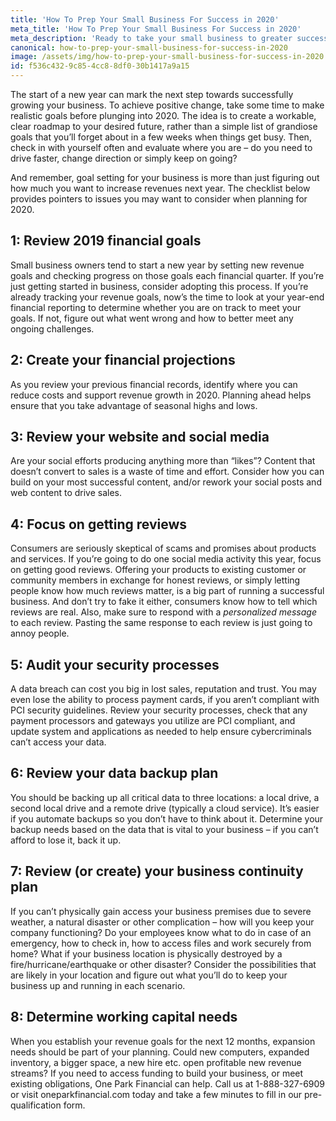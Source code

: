 ```yaml
---
title: 'How To Prep Your Small Business For Success in 2020'
meta_title: 'How To Prep Your Small Business For Success in 2020'
meta_description: 'Ready to take your small business to greater success in 2020? The checklist in this article provides pointers on ways of getting funding, enhancing social media, improving digital security and financial planning.'
canonical: how-to-prep-your-small-business-for-success-in-2020
image: /assets/img/how-to-prep-your-small-business-for-success-in-2020.jpg
id: f536c432-9c85-4cc8-8df0-30b1417a9a15
---
```

<p>The start of a new year can mark the next step towards successfully growing your business. To achieve positive change, take some time to make realistic goals before plunging into 2020. The idea is to create a workable, clear roadmap to your desired future, rather than a simple list of grandiose goals that you&rsquo;ll forget about in a few weeks when things get busy. Then, check in with yourself often and evaluate where you are &ndash; do you need to drive faster, change direction or simply keep on going?</p>
<p>And remember, goal setting for your business is more than just figuring out how much you want to increase revenues next year. The checklist below provides pointers to issues you may want to consider when planning for 2020.</p>

## 1: Review 2019 financial goals

<p>Small business owners tend to start a new year by setting new revenue goals and checking progress on those goals each financial quarter. If you&rsquo;re just getting started in business, consider adopting this process. If you&rsquo;re already tracking your revenue goals, now&rsquo;s the time to look at your year-end financial reporting to determine whether you are on track to meet your goals. If not, figure out what went wrong and how to better meet any ongoing challenges.</p>

## 2: Create your financial projections

<p>As you review your previous financial records, identify where you can reduce costs and support revenue growth in 2020. Planning ahead helps ensure that you take advantage of seasonal highs and lows.</p>

## 3: Review your website and social media

<p>Are your social efforts producing anything more than &ldquo;likes&rdquo;? Content that doesn&rsquo;t convert to sales is a waste of time and effort. Consider how you can build on your most successful content, and/or rework your social posts and web content to drive sales.</p>

## 4: Focus on getting reviews

<p>Consumers are seriously skeptical of scams and promises about products and services. If you&rsquo;re going to do one social media activity this year, focus on getting good reviews. Offering your products to existing customer or community members in exchange for honest reviews, or simply letting people know how much reviews matter, is a big part of running a successful business. And don&rsquo;t try to fake it either, consumers know how to tell which reviews are real. Also, make sure to respond with a <em>personalized message</em> to each review. Pasting the same response to each review is just going to annoy people.</p>

## 5: Audit your security processes

<p>A data breach can cost you big in lost sales, reputation and trust. You may even lose the ability to process payment cards, if you aren&rsquo;t compliant with PCI security guidelines. Review your security processes, check that any payment processors and gateways you utilize are PCI compliant, and update system and applications as needed to help ensure cybercriminals can&rsquo;t access your data.</p>

## 6: Review your data backup plan
<p>You should be backing up all critical data to three locations: a local drive, a second local drive and a remote drive (typically a cloud service). It&rsquo;s easier if you automate backups so you don&rsquo;t have to think about it. Determine your backup needs based on the data that is vital to your business &ndash; if you can&rsquo;t afford to lose it, back it up.</p>

## 7: Review (or create) your business continuity plan

<p>If you can&rsquo;t physically gain access your business premises due to severe weather, a natural disaster or other complication &ndash; how will you keep your company functioning? Do your employees know what to do in case of an emergency, how to check in, how to access files and work securely from home? What if your business location is physically destroyed by a fire/hurricane/earthquake or other disaster? Consider the possibilities that are likely in your location and figure out what you&rsquo;ll do to keep your business up and running in each scenario.</p>

## 8: Determine working capital needs

<p>When you establish your revenue goals for the next 12 months, expansion needs should be part of your planning. Could new computers, expanded inventory, a bigger space, a new hire etc. open profitable new revenue streams? If you need to access funding to build your business, or meet existing obligations, One Park Financial can help. Call us at 1-888-327-6909 or visit oneparkfinancial.com today and take a few minutes to fill in our pre-qualification form.</p>